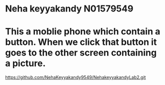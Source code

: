 # Neha keyyakandy N01579549
# This a moblie phone which contain a button. When we click that button it goes to the other screen containing a picture.
https://github.com/NehaKeyyakandy9549/NehakeyyakandyLab2.git